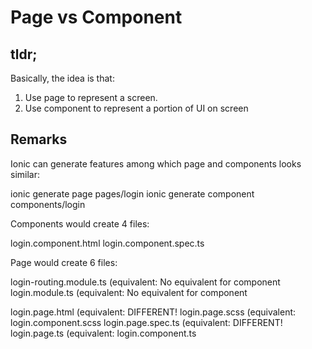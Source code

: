 # Page vs Component

## tldr;

Basically, the idea is that:
1.  Use page        to represent a screen.
2.  Use component   to represent a portion of UI on screen

## Remarks

Ionic can generate features among which page and components looks similar:

ionic generate page pages/login
ionic generate component components/login

Components would create 4 files:

login.component.html
login.component.spec.ts

Page would create 6 files:

login-routing.module.ts     (equivalent: No equivalent for component
login.module.ts             (equivalent: No equivalent for component

login.page.html             (equivalent: DIFFERENT!
login.page.scss             (equivalent: login.component.scss
login.page.spec.ts          (equivalent: DIFFERENT!
login.page.ts               (equivalent: login.component.ts
